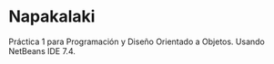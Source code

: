 Napakalaki
==========

Práctica 1 para Programación y Diseño Orientado a Objetos.
Usando NetBeans IDE 7.4.
